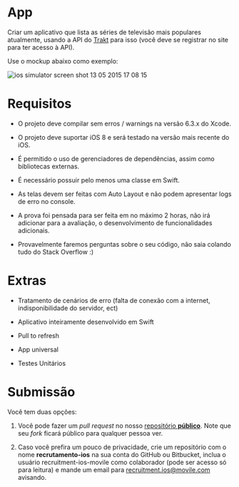 # App

Criar um aplicativo que lista as séries de televisão mais populares atualmente, usando a API do [Trakt](https://trakt.tv) para isso (você deve se registrar no site para ter acesso à API).

Use o mockup abaixo como exemplo:

![ios simulator screen shot 13 05 2015 17 08 15](https://cloud.githubusercontent.com/assets/4072130/7637675/0481420c-fa46-11e4-8d26-17101571e919.png)


# Requisitos

* O projeto deve compilar sem erros / warnings na versão 6.3.x do Xcode.

* O projeto deve suportar iOS 8 e será testado na versão mais recente do iOS.

* É permitido o uso de gerenciadores de dependências, assim como bibliotecas externas.

* É necessário possuir pelo menos uma classe em Swift.

* As telas devem ser feitas com Auto Layout e não podem apresentar logs de erro no console.

* A prova foi pensada para ser feita em no máximo 2 horas, não irá adicionar para a avaliação, o desenvolvimento de funcionalidades adicionais.

* Provavelmente faremos perguntas sobre o seu código, não saia colando tudo do Stack Overflow :)


# Extras

* Tratamento de cenários de erro (falta de conexão com a internet, indisponibilidade do servidor, ect)

* Aplicativo inteiramente desenvolvido em Swift

* Pull to refresh

* App universal

* Testes Unitários

# Submissão

Você tem duas opções:  

1) Você pode fazer um _pull request_ no nosso [repositório __público__](https://github.com/Movile/recrutamento-ios). Note que seu *fork* ficará público para qualquer pessoa ver.

2) Caso você prefira um pouco de privacidade, crie um repositório com o nome **recrutamento-ios** na sua conta do GitHub ou Bitbucket, inclua o usuário recruitment-ios-movile como colaborador (pode ser acesso só para leitura) e mande um email para recruitment.ios@movile.com avisando.
